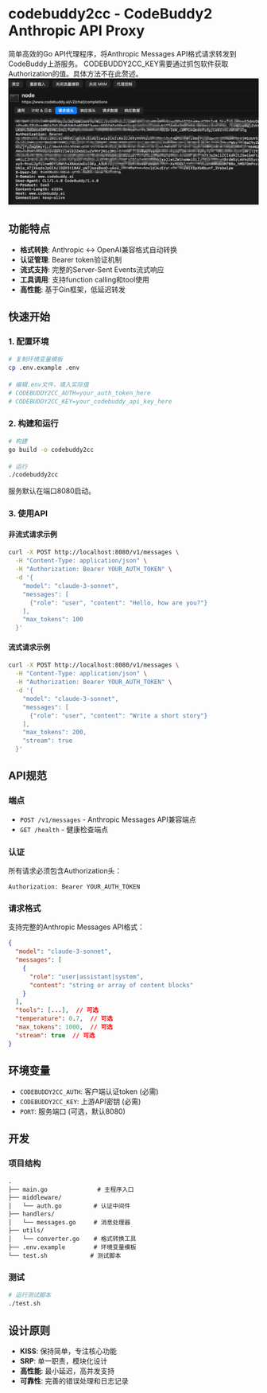 # codebuddy2cc - CodeBuddy2 Anthropic API Proxy

简单高效的Go API代理程序，将Anthropic Messages API格式请求转发到CodeBuddy上游服务。
CODEBUDDY2CC_KEY需要通过抓包软件获取Authorization的值。具体方法不在此赘述。
![alt text](PixPin_2025-09-27_17-23-45.png)
## 功能特点

- **格式转换**: Anthropic ↔ OpenAI兼容格式自动转换
- **认证管理**: Bearer token验证机制
- **流式支持**: 完整的Server-Sent Events流式响应
- **工具调用**: 支持function calling和tool使用
- **高性能**: 基于Gin框架，低延迟转发

## 快速开始

### 1. 配置环境

```bash
# 复制环境变量模板
cp .env.example .env

# 编辑.env文件，填入实际值
# CODEBUDDY2CC_AUTH=your_auth_token_here
# CODEBUDDY2CC_KEY=your_codebuddy_api_key_here
```

### 2. 构建和运行

```bash
# 构建
go build -o codebuddy2cc

# 运行
./codebuddy2cc
```

服务默认在端口8080启动。

### 3. 使用API

#### 非流式请求示例

```bash
curl -X POST http://localhost:8080/v1/messages \
  -H "Content-Type: application/json" \
  -H "Authorization: Bearer YOUR_AUTH_TOKEN" \
  -d '{
    "model": "claude-3-sonnet",
    "messages": [
      {"role": "user", "content": "Hello, how are you?"}
    ],
    "max_tokens": 100
  }'
```

#### 流式请求示例

```bash
curl -X POST http://localhost:8080/v1/messages \
  -H "Content-Type: application/json" \
  -H "Authorization: Bearer YOUR_AUTH_TOKEN" \
  -d '{
    "model": "claude-3-sonnet",
    "messages": [
      {"role": "user", "content": "Write a short story"}
    ],
    "max_tokens": 200,
    "stream": true
  }'
```

## API规范

### 端点

- `POST /v1/messages` - Anthropic Messages API兼容端点
- `GET /health` - 健康检查端点

### 认证

所有请求必须包含Authorization头：
```
Authorization: Bearer YOUR_AUTH_TOKEN
```

### 请求格式

支持完整的Anthropic Messages API格式：

```json
{
  "model": "claude-3-sonnet",
  "messages": [
    {
      "role": "user|assistant|system",
      "content": "string or array of content blocks"
    }
  ],
  "tools": [...],  // 可选
  "temperature": 0.7,  // 可选
  "max_tokens": 1000,  // 可选
  "stream": true  // 可选
}
```

## 环境变量

- `CODEBUDDY2CC_AUTH`: 客户端认证token (必需)
- `CODEBUDDY2CC_KEY`: 上游API密钥 (必需)
- `PORT`: 服务端口 (可选，默认8080)

## 开发

### 项目结构

```
.
├── main.go              # 主程序入口
├── middleware/
│   └── auth.go         # 认证中间件
├── handlers/
│   └── messages.go     # 消息处理器
├── utils/
│   └── converter.go    # 格式转换工具
├── .env.example        # 环境变量模板
└── test.sh            # 测试脚本
```

### 测试

```bash
# 运行测试脚本
./test.sh
```

## 设计原则

- **KISS**: 保持简单，专注核心功能
- **SRP**: 单一职责，模块化设计
- **高性能**: 最小延迟，高并发支持
- **可靠性**: 完善的错误处理和日志记录